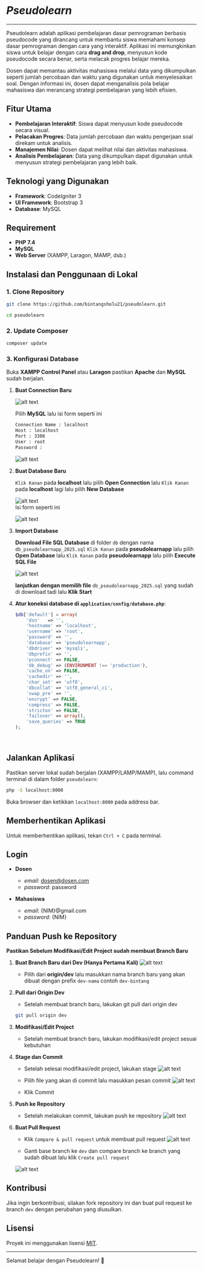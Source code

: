 # *Pseudolearn*
---
Pseudolearn adalah aplikasi pembelajaran dasar pemrograman berbasis pseudocode yang dirancang untuk membantu siswa memahami konsep dasar pemrograman dengan cara yang interaktif. Aplikasi ini memungkinkan siswa untuk belajar dengan cara **drag and drop**, menyusun kode pseudocode secara benar, serta melacak progres belajar mereka.

Dosen dapat memantau aktivitas mahasiswa melalui data yang dikumpulkan seperti jumlah percobaan dan waktu yang digunakan untuk menyelesaikan soal. Dengan informasi ini, dosen dapat menganalisis pola belajar mahasiswa dan merancang strategi pembelajaran yang lebih efisien.

## Fitur Utama
- **Pembelajaran Interaktif**: Siswa dapat menyusun kode pseudocode secara visual.
- **Pelacakan Progres**: Data jumlah percobaan dan waktu pengerjaan soal direkam untuk analisis.
- **Manajemen Nilai**: Dosen dapat melihat nilai dan aktivitas mahasiswa.
- **Analisis Pembelajaran**: Data yang dikumpulkan dapat digunakan untuk menyusun strategi pembelajaran yang lebih baik.

## Teknologi yang Digunakan
- **Framework**: CodeIgniter 3
- **UI Framework**: Bootstrap 3
- **Database**: MySQL

## Requirement
- **PHP 7.4**
- **MySQL**
- **Web Server** (XAMPP, Laragon, MAMP, dsb.)

## Instalasi dan Penggunaan di Lokal

### 1. Clone Repository
```bash
git clone https://github.com/bintangsholu21/pseudolearn.git
```

```bash
cd pseudolearn
```

### 2. Update Composer
```bash
composer update
```

### 3. Konfigurasi Database
   Buka **XAMPP Control Panel** atau **Laragon** pastikan **Apache** dan **MySQL** sudah berjalan. 

1. **Buat Connection Baru**

   ![alt text](assets/readme_image/image.png)

   Pilih **MySQL** lalu isi form seperti ini

   ``` bash
   Connection Name : localhost
   Host : localhost
   Port : 3306
   User : root
   Password :
   ```

   ![alt text](assets/readme_image/image1.png)

2. **Buat Database Baru**

   `Klik Kanan` pada **localhost** lalu pilih **Open Connection** lalu `Klik Kanan` pada **localhost** lagi lalu pilih **New Database**

   ![alt text](assets/readme_image/image2.png)
   <br>
   Isi form seperti ini

   ![alt text](assets/readme_image/image3.png)


3. **Import Database**

   **Download File SQL Database** di folder `db` dengan nama `db_pseudolearnapp_2025.sql`
   `Klik Kanan` pada **pseudolearnapp** lalu pilih **Open Database** lalu `Klik Kanan` pada **pseudolearnapp** lalu pilih **Execute SQL File**

   ![alt text](assets/readme_image/image4.png)

   **lanjutkan dengan memilih file** `db_pseudolearnapp_2025.sql` yang sudah di download tadi lalu **Klik Start**

4. **Atur koneksi database di `application/config/database.php`**:
   ```php
   $db['default'] = array(
       'dsn'   => '',
       'hostname' => 'localhost',
       'username' => 'root',
       'password' => '',
       'database' => 'pseudolearnapp',
       'dbdriver' => 'mysqli',
       'dbprefix' => '',
       'pconnect' => FALSE,
       'db_debug' => (ENVIRONMENT !== 'production'),
       'cache_on' => FALSE,
       'cachedir' => '',
       'char_set' => 'utf8',
       'dbcollat' => 'utf8_general_ci',
       'swap_pre' => '',
       'encrypt' => FALSE,
       'compress' => FALSE,
       'stricton' => FALSE,
       'failover' => array(),
       'save_queries' => TRUE
   );
   ```
<br>

## Jalankan Aplikasi
Pastikan server lokal sudah berjalan (XAMPP/LAMP/MAMP), lalu command terminal di dalam folder `pseudolearn`:

```bash
php -S localhost:8000
```

Buka browser dan ketikkan `localhost:8000` pada address bar.

## Memberhentikan Aplikasi
Untuk memberhentikan aplikasi, tekan `Ctrl + C` pada terminal.

## Login
- **Dosen**
  - *email*: dosen@dosen.com
   - *password*: password

- **Mahasiswa**
   - *email*: {NIM}@gmail.com
   - *password*: {NIM}

## Panduan Push ke Repository
   **Pastikan Sebelum Modifikasi/Edit Project sudah membuat Branch Baru**

1. **Buat Branch Baru dari Dev (Hanya Pertama Kali)**
   ![alt text](assets/readme_image/image5.png)
   <br>
   - Pilih dari **origin/dev** lalu masukkan nama branch baru yang akan dibuat dengan prefix `dev-nama` contoh `dev-bintang`

2. **Pull dari Origin Dev**
   - Setelah membuat branch baru, lakukan git pull dari origin dev
   ```bash
   git pull origin dev
   ```

3. **Modifikasi/Edit Project**
   - Setelah membuat branch baru, lakukan modifikasi/edit project sesuai kebutuhan

4. **Stage dan Commit**
   - Setelah selesai modifikasi/edit project, lakukan stage 
   ![alt text](assets/readme_image/image6.png)

   - Pilih file yang akan di commit lalu masukkan pesan commit
![alt text](assets/readme_image/image7.png)

   - Klik Commit
   
5. **Push ke Repository**
   - Setelah melakukan commit, lakukan push ke repository
   ![alt text](assets/readme_image/image8.png)

6. **Buat Pull Request**
   - Klik `Compare & pull request` untuk membuat pull request
   ![alt text](assets/readme_image/image9.png)

   - Ganti base branch ke `dev` dan compare branch ke branch yang sudah dibuat lalu klik `Create pull request`

   ![alt text](assets/readme_image/image10.png)

## Kontribusi
Jika ingin berkontribusi, silakan fork repository ini dan buat pull request ke branch `dev` dengan perubahan yang diusulkan.

## Lisensi
Proyek ini menggunakan lisensi [MIT](LICENSE).

---
Selamat belajar dengan Pseudolearn! 🚀

